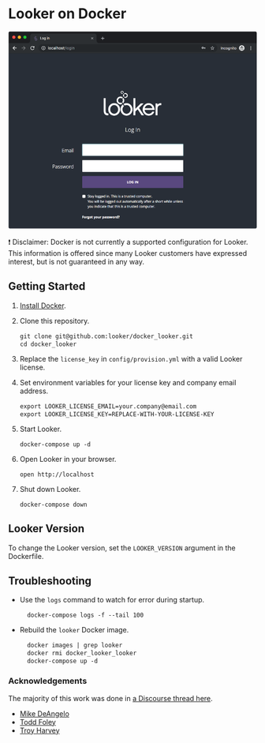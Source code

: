 # Looker on Docker

![](README.png)

❗️ Disclaimer: Docker is not currently a supported configuration for Looker. This information is
offered since many Looker customers have expressed interest, but is not guaranteed
in any way.

## Getting Started

1.  [Install Docker](https://www.docker.com/products/docker-desktop).
1.  Clone this repository.

        git clone git@github.com:looker/docker_looker.git
        cd docker_looker

1.  Replace the `license_key` in `config/provision.yml` with a valid Looker license.
1.  Set environment variables for your license key and company email address.

        export LOOKER_LICENSE_EMAIL=your.company@email.com
        export LOOKER_LICENSE_KEY=REPLACE-WITH-YOUR-LICENSE-KEY

1.  Start Looker.

        docker-compose up -d

1.  Open Looker in your browser.

        open http://localhost

1.  Shut down Looker.

        docker-compose down

## Looker Version

To change the Looker version, set the `LOOKER_VERSION` argument in the Dockerfile.

## Troubleshooting

- Use the `logs` command to watch for error during startup.

        docker-compose logs -f --tail 100

- Rebuild the `looker` Docker image.

        docker images | grep looker
        docker rmi docker_looker_looker
        docker-compose up -d

### Acknowledgements

The majority of this work was done in [a Discourse thread here](https://discourse.looker.com/t/running-on-premise-looker-in-a-docker-container/5030/11).

- [Mike DeAngelo](https://github.com/deangelo-llooker)
- [Todd Foley](https://github.com/dev-head)
- [Troy Harvey](https://github.com/troyharvey)

